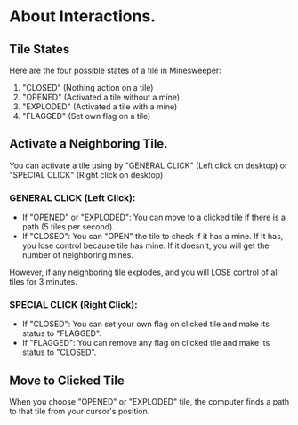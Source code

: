 # About Interactions.

## Tile States
Here are the four possible states of a tile in Minesweeper:
1. "CLOSED" (Nothing action on a tile)
2. "OPENED" (Activated a tile without a mine)
3. "EXPLODED" (Activated a tile with a mine) 
4. "FLAGGED" (Set own flag on a tile)
## Activate a Neighboring Tile.
You can activate a tile using by "GENERAL CLICK" (Left click on desktop) or "SPECIAL CLICK" (Right click on desktop)

### GENERAL CLICK (Left Click): 
- If "OPENED" or "EXPLODED": You can move to a clicked tile if there is a path (5 tiles per second).
- If "CLOSED": You can "OPEN" the tile to check if it has a mine. If It has, you lose control because tile has mine. If it doesn't, you will get the number of neighboring mines.

However, if any neighboring tile explodes, and you will LOSE control of all tiles for 3 minutes.

### SPECIAL CLICK (Right Click):
- If "CLOSED": You can set your own flag on clicked tile and make its status to "FLAGGED".
- If "FLAGGED": You can remove any flag on clicked tile and make its status to "CLOSED".

## Move to Clicked Tile
When you choose "OPENED" or "EXPLODED" tile, the computer finds a path to that tile from your cursor's position.

